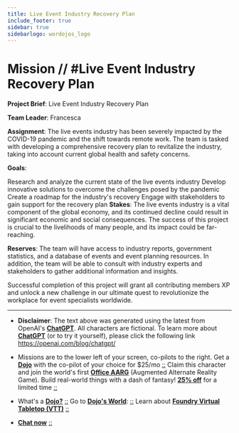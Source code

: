 ```yaml
---
title: Live Event Industry Recovery Plan
include_footer: true
sidebar: true
sidebarlogo: wordojos_logo
---
```

# Mission // #Live Event Industry Recovery Plan

**Project Brief**: Live Event Industry Recovery Plan

**Team Leader**: Francesca

**Assignment**:
The live events industry has been severely impacted by the COVID-19 pandemic and the shift towards remote work. The team is tasked with developing a comprehensive recovery plan to revitalize the industry, taking into account current global health and safety concerns.

**Goals**:

Research and analyze the current state of the live events industry
Develop innovative solutions to overcome the challenges posed by the pandemic
Create a roadmap for the industry's recovery
Engage with stakeholders to gain support for the recovery plan
**Stakes**:
The live events industry is a vital component of the global economy, and its continued decline could result in significant economic and social consequences. The success of this project is crucial to the livelihoods of many people, and its impact could be far-reaching.

**Reserves**:
The team will have access to industry reports, government statistics, and a database of events and event planning resources. In addition, the team will be able to consult with industry experts and stakeholders to gather additional information and insights.

Successful completion of this project will grant all contributing members XP and unlock a new challenge in our ultimate quest to revolutionize the workplace for event specialists worldwide.

---

* **Disclaimer**: The text above was generated using the latest from OpenAI's [**ChatGPT**](https://openai.com/blog/chatgpt/).  All characters are fictional.  To learn more about [**ChatGPT**](https://openai.com/blog/chatgpt/) (or to try it yourself), please click the following link https://openai.com/blog/chatgpt/

* Missions are to the lower left of your screen, co-pilots to the right. Get a [**Dojo**](https://workmates.live/marketplace) with the co-pilot of your choice for $25/mo [::](https://workmates.live/marketplace)  Claim this character and join the world's first [**Office AARG**](https://dojos.world) (Augmented Alternate Reality Game). Build real-world things with a dash of fantasy! [**25% off**](https://blog.workmates.live/deal-on-a-dojo) for a limited time [::](https://blog.workmates.live/deal-on-a-dojo) 

* What's a [**Dojo?**](https://workdojos.com) [::](https://workdojos.com)  Go to [**Dojo's World**](https://dojos.world): [::](https://dojos.world)  Learn about [**Foundry Virtual Tabletop (VTT)**](https://foundryvtt.com) [::](https://foundryvtt.com/)

* [**Chat now**](https://chat.workmates.live/channel/support) [::](https://chat.workmates.live/channel/support)